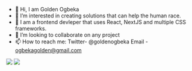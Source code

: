 - 👋 Hi, I am Golden Ogbeka
- 👀 I’m interested in creating solutions that can help the human race.
- 🌱 I am a frontend devleper that uses React, NextJS and multiple CSS frameworks.
- 💞️ I’m looking to collaborate on any project
- 📫 How to reach me: 
Twitter- @goldenogbeka
Email - ogbekagolden@gmail.com

<img src="https://github-readme-stats.vercel.app/api/top-langs?username=Golden-Ogbeka&layout=compact"/>
<img src="https://github-readme-stats.vercel.app/api?username=Golden-Ogbeka&show_icons=true&layout=compact"/>
<!---
Golden-Ogbeka/Golden-Ogbeka is a ✨ special ✨ repository because its `README.md` (this file) appears on your GitHub profile.
You can click the Preview link to take a look at your changes.
--->
